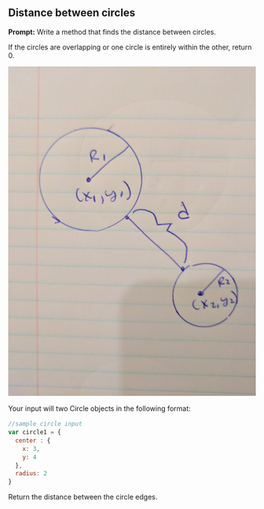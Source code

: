 ## Distance between circles

**Prompt:** Write a method that finds the distance between circles.

If the circles are overlapping or one circle is entirely within the other, return 0.


![circles.jpg](circles.jpg)

Your input will two Circle objects in the following format:

```js
//sample circle input
var circle1 = {
  center : {
    x: 3,
    y: 4
  },
  radius: 2
}
```

Return the distance between the circle edges.
